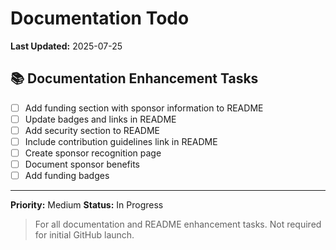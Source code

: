 # **Documentation** Todo

**Last Updated:** 2025-07-25

## 📚 Documentation Enhancement Tasks

- [ ] Add funding section with sponsor information to README
- [ ] Update badges and links in README
- [ ] Add security section to README
- [ ] Include contribution guidelines link in README
- [ ] Create sponsor recognition page
- [ ] Document sponsor benefits
- [ ] Add funding badges

---

**Priority:** Medium
**Status:** In Progress

> For all documentation and README enhancement tasks. Not required for initial GitHub launch.
